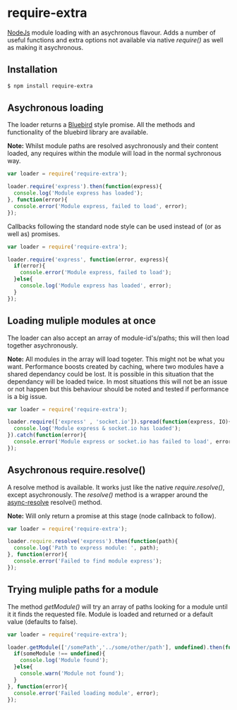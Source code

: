 # require-extra
[NodeJs](https://nodejs.org) module loading with an asychronous flavour.  Adds a number of useful functions and extra options not available via native *require()* as well as making it asychronous.

## Installation

```bash
$ npm install require-extra
```

## Asychronous loading

The loader returns a [Bluebird](https://github.com/petkaantonov/bluebird) style promise.  All the methods and functionality of the bluebird library are available.

**Note:** Whilst module paths are resolved asychronously and their content loaded, any requires within the module will load in the normal sychronous way.

```javascript
var loader = require('require-extra');

loader.require('express').then(function(express){
  console.log('Module express has loaded');
}, function(error){
  console.error('Module express, failed to load', error);
});
```

Callbacks following the standard node style can be used instead of (or as well as) promises.

```javascript
var loader = require('require-extra');

loader.require('express', function(error, express){
  if(error){
    console.error('Module express, failed to load');
  }else{
    console.log('Module express has loaded', error);
  }
});
```

## Loading muliple modules at once

The loader can also accept an array of module-id's/paths; this will then load together asychronously.

**Note:** All modules in the array will load togeter.  This might not be what you want.  Performance boosts created by caching, where two modules have a shared dependancy could be lost.  It is possible in this situation that the dependancy will be loaded twice.  In most situations this will not be an issue or not happen but this behaviour should be noted and tested if performance is a big issue.

```javascript
var loader = require('require-extra');

loader.require(['express' , 'socket.io']).spread(function(express, IO){
  console.log('Module express & socket.io has loaded');
}).catch(function(error){
  console.error('Module express or socket.io has failed to load', error);
});
```

## Asychronous require.resolve()

A resolve method is available.  It works just like the native *require.resolve()*, except asychronously.  The *resolve()* method is a wrapper around the [async-resolve](https://github.com/Meettya/async-resolve) resolve() method.

**Note:** Will only return a promise at this stage (node callnback to follow).

```javascript
var loader = require('require-extra');

loader.require.resolve('express').then(function(path){
  console.log('Path to express module: ', path);
}, function(error){
  console.error('Failed to find module express');
});
```

## Trying muliple paths for a module

The method *getModule()* will try an array of paths looking for a module until it it finds the requested file.  Module is loaded and returned or a default value (defaults to false).

```javascript
var loader = require('require-extra');

loader.getModule(['/somePath','../some/other/path'], undefined).then(function(someModule){
  if(someModule !== undefined){
    console.log('Module found');
  }else{
    console.warn('Module not found');
  }
}, function(error){
  console.error('Failed loading module', error);
});
```
